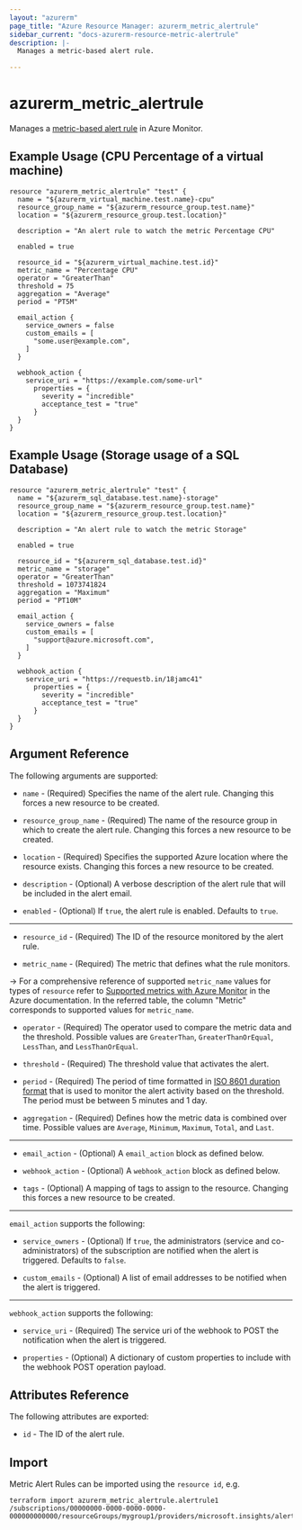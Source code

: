```yaml
---
layout: "azurerm"
page_title: "Azure Resource Manager: azurerm_metric_alertrule"
sidebar_current: "docs-azurerm-resource-metric-alertrule"
description: |-
  Manages a metric-based alert rule.

---
```


# azurerm_metric_alertrule

Manages a [metric-based alert rule](https://docs.microsoft.com/en-us/azure/monitoring-and-diagnostics/monitor-quick-resource-metric-alert-portal) in Azure Monitor.

## Example Usage (CPU Percentage of a virtual machine)

```hcl
resource "azurerm_metric_alertrule" "test" {
  name = "${azurerm_virtual_machine.test.name}-cpu"
  resource_group_name = "${azurerm_resource_group.test.name}"
  location = "${azurerm_resource_group.test.location}"

  description = "An alert rule to watch the metric Percentage CPU"

  enabled = true

  resource_id = "${azurerm_virtual_machine.test.id}"
  metric_name = "Percentage CPU"
  operator = "GreaterThan"
  threshold = 75
  aggregation = "Average"
  period = "PT5M"

  email_action {
    service_owners = false
    custom_emails = [
      "some.user@example.com",
    ]
  }

  webhook_action {
    service_uri = "https://example.com/some-url"
      properties = {
        severity = "incredible"
        acceptance_test = "true"
      }
  }
}
```

## Example Usage (Storage usage of a SQL Database)

```hcl
resource "azurerm_metric_alertrule" "test" {
  name = "${azurerm_sql_database.test.name}-storage"
  resource_group_name = "${azurerm_resource_group.test.name}"
  location = "${azurerm_resource_group.test.location}"

  description = "An alert rule to watch the metric Storage"

  enabled = true

  resource_id = "${azurerm_sql_database.test.id}"
  metric_name = "storage"
  operator = "GreaterThan"
  threshold = 1073741824
  aggregation = "Maximum"
  period = "PT10M"

  email_action {
    service_owners = false
    custom_emails = [
      "support@azure.microsoft.com",
    ]
  }

  webhook_action {
    service_uri = "https://requestb.in/18jamc41"
      properties = {
        severity = "incredible"
        acceptance_test = "true"
      }
  }
}
```

## Argument Reference

The following arguments are supported:

* `name` - (Required) Specifies the name of the alert rule. Changing this forces a new resource to be created.

* `resource_group_name` - (Required) The name of the resource group in which to create the alert rule. Changing this forces a new resource to be created.

* `location` - (Required) Specifies the supported Azure location where the resource exists. Changing this forces a new resource to be created.

* `description` - (Optional) A verbose description of the alert rule that will be included in the alert email.

* `enabled` - (Optional) If `true`, the alert rule is enabled. Defaults to `true`.

---

* `resource_id` - (Required) The ID of the resource monitored by the alert rule.

* `metric_name` - (Required) The metric that defines what the rule monitors.

-> For a comprehensive reference of supported `metric_name` values for types of `resource` refer to [Supported metrics with Azure Monitor](https://docs.microsoft.com/en-us/azure/monitoring-and-diagnostics/monitoring-supported-metrics) in the Azure documentation. In the referred table, the column "Metric" corresponds to supported values for `metric_name`.

* `operator` - (Required) The operator used to compare the metric data and the threshold. Possible values are `GreaterThan`, `GreaterThanOrEqual`, `LessThan`, and `LessThanOrEqual`.

* `threshold` - (Required) The threshold value that activates the alert.

* `period` - (Required) The period of time formatted in [ISO 8601 duration format](https://en.wikipedia.org/wiki/ISO_8601#Durations) that is used to monitor the alert activity based on the threshold. The period must be between 5 minutes and 1 day.

* `aggregation` - (Required) Defines how the metric data is combined over time. Possible values are `Average`, `Minimum`, `Maximum`, `Total`, and `Last`.

---

* `email_action` - (Optional) A `email_action` block as defined below.

* `webhook_action` - (Optional) A `webhook_action` block as defined below.

* `tags` - (Optional) A mapping of tags to assign to the resource. Changing this forces a new resource to be created.

---

`email_action` supports the following:

* `service_owners` - (Optional) If `true`, the administrators (service and co-administrators) of the subscription are notified when the alert is triggered. Defaults to `false`.

* `custom_emails` - (Optional) A list of email addresses to be notified when the alert is triggered.

---

`webhook_action` supports the following:

* `service_uri` - (Required) The service uri of the webhook to POST the notification when the alert is triggered.

* `properties` - (Optional) A dictionary of custom properties to include with the webhook POST operation payload.

## Attributes Reference

The following attributes are exported:

* `id` - The ID of the alert rule.

## Import

Metric Alert Rules can be imported using the `resource id`, e.g.

```
terraform import azurerm_metric_alertrule.alertrule1 /subscriptions/00000000-0000-0000-0000-000000000000/resourceGroups/mygroup1/providers/microsoft.insights/alertrules/alertrule1
```
